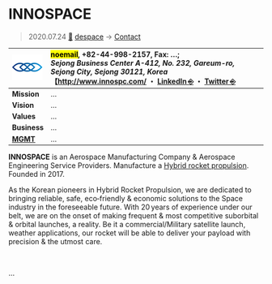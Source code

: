 # INNOSPACE
> 2020.07.24 [🚀](../../index/index.md) [despace](../index.md) → [Contact](../contact.md)

|[![](../f/con/i/innospace_logo1_thumb.png)](../f/con/i/innospace_logo1.png)|<mark>noemail</mark>, +82-44-998-2157, Fax: …;<br> *Sejong Business Center A-412, No. 232, Gareum-ro, Sejong City, Sejong 30121, Korea*<br> 【<http://www.innospc.com/> ・ [LinkedIn ⎆](https://www.linkedin.com/company/inno-space) ・ [Twitter ⎆](https://twitter.com/innospacecorp?lang=en)|
|:--|:--|
|**Mission**|…|
|**Vision**|…|
|**Values**|…|
|**Business**|…|
|**[MGMT](../mgmt.md)**|…|

**INNOSPACE** is an Aerospace Manufacturing Company & Aerospace Engineering Service Providers. Manufacture a [Hybrid rocket propulsion](../ps.md). Founded in 2017.

As the Korean pioneers in Hybrid Rocket Propulsion, we are dedicated to bringing reliable, safe, eco‑friendly & economic solutions to the Space industry in the foreseeable future. With 20 years of experience under our belt, we are on the onset of making frequent & most competitive suborbital & orbital launches, a reality. Be it a commercial/Military satellite launch, weather applications, our rocket will be able to deliver your payload with precision & the utmost care.

<p style="page-break-after:always"> </p>

…

